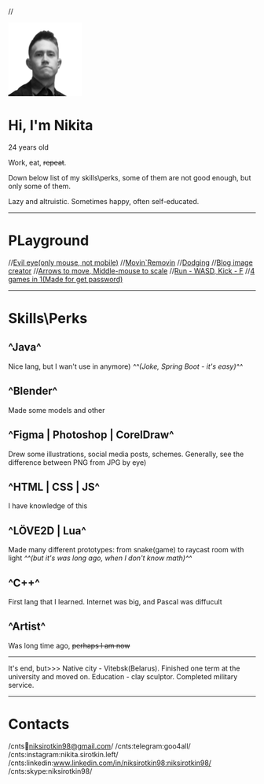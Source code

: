 //<div class="avatar"><div class="filter"></div><img src="./assets/image/avatar.png" width="150px" height="150px"></div>

# Hi, I'm Nikita

24 years old

Work, eat, ~~repeat~~.

Down below list of my skills\perks, some of them are not good enough, but only some of them.

Lazy and altruistic. Sometimes happy, often self-educated.

_______

# PLayground

//<a target="_blank" href="./playground/pseudo3d">Evil eye(only mouse, not mobile)</a>
//<a target="_blank" href="./playground/moveable-blocks">Movin`Removin</a>
//<a target="_blank" href="./playground/try-to-kick">Dodging</a>
//<a target="_blank" href="./playground/blog-image-creator">Blog image creator</a>
//<a target="_blank" href="./ghost-run-game/move-on-map-full.html">Arrows to move, Middle-mouse to scale</a>
//<a target="_blank" href="./ghost-run-game/move-with-sword.html">Run - WASD, Kick - F</a>
//<a target="_blank" href="./game-for-birthday">4 games in 1(Made for get password)</a>

_______

# Skills\Perks

## ^Java^
Nice lang, but I wan't use in anymore) *^^(Joke, Spring Boot - it's easy)^^*

## ^Blender^
Made some models and other

## ^Figma | Photoshop | CorelDraw^
Drew some illustrations, social media posts, schemes. Generally, see the difference between PNG from JPG by eye)

## ^HTML | CSS | JS^
I have knowledge of this

## ^LÖVE2D | Lua^
Made many different prototypes: from snake(game) to raycast room with light *^^(but it's was long ago, when I don't know math)^^*

## ^С++^
First lang that I learned. Internet was big, and Pascal was diffucult

## ^Artist^
Was long time ago, ~~perhaps I am now~~

---

It's end, but>>>
Native city - Vitebsk(Belarus). Finished one term at the university and moved on. Education - clay sculptor. Completed military service.

---

# Contacts

/cnts:email:niksirotkin98@gmail.com/
/cnts:telegram:goo4all/
/cnts:instagram:nikita.sirotkin.left/
/cnts:linkedin:www.linkedin.com/in/niksirotkin98:niksirotkin98/
/cnts:skype:niksirotkin98/
